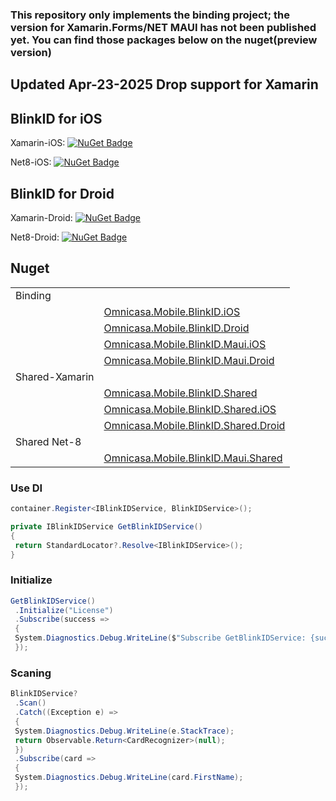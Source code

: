 ### This repository only implements the binding project; the version for Xamarin.Forms/NET MAUI has not been published yet. You can find those packages below on the nuget(preview version)

## Updated Apr-23-2025 Drop support for Xamarin

## BlinkID for iOS
Xamarin-iOS: [![NuGet Badge](https://buildstats.info/nuget/Omnicasa.Mobile.BlinkID.iOS)](https://www.nuget.org/packages/Omnicasa.Mobile.BlinkID.iOS/)

Net8-iOS: [![NuGet Badge](https://buildstats.info/nuget/Omnicasa.Mobile.BlinkID.Maui.iOS)](https://www.nuget.org/packages/Omnicasa.Mobile.BlinkID.Maui.iOS/)

## BlinkID for Droid
Xamarin-Droid: [![NuGet Badge](https://buildstats.info/nuget/Omnicasa.Mobile.BlinkID.Droid)](https://www.nuget.org/packages/Omnicasa.Mobile.BlinkID.Droid/)

Net8-Droid: [![NuGet Badge](https://buildstats.info/nuget/Omnicasa.Mobile.BlinkID.Maui.Droid)](https://www.nuget.org/packages/Omnicasa.Mobile.BlinkID.Maui.Droid/)

## Nuget

| | |
|--|--|
| Binding | |
| | [Omnicasa.Mobile.BlinkID.iOS](https://www.nuget.org/packages/Omnicasa.Mobile.BlinkID.iOS/2024.7.8.44-preview) |
| | [Omnicasa.Mobile.BlinkID.Droid](https://www.nuget.org/packages/Omnicasa.Mobile.BlinkID.Droid/2024.7.8.44-preview) |
| | [Omnicasa.Mobile.BlinkID.Maui.iOS](https://www.nuget.org/packages/Omnicasa.Mobile.BlinkID.Maui.iOS/2024.7.8.44-preview) |
| | [Omnicasa.Mobile.BlinkID.Maui.Droid](https://www.nuget.org/packages/Omnicasa.Mobile.BlinkID.Maui.Droid/2024.7.8.44-preview) |
| Shared-Xamarin | |
| | [Omnicasa.Mobile.BlinkID.Shared](https://www.nuget.org/packages/Omnicasa.Mobile.BlinkID.Shared/2024.7.8.44-preview) |
| | [Omnicasa.Mobile.BlinkID.Shared.iOS](https://www.nuget.org/packages/Omnicasa.Mobile.BlinkID.Shared.iOS/2024.7.8.44-preview) |
| | [Omnicasa.Mobile.BlinkID.Shared.Droid](https://www.nuget.org/packages/Omnicasa.Mobile.BlinkID.Shared.Droid/2024.7.8.44-preview) |
| Shared Net-8 | |
| | [Omnicasa.Mobile.BlinkID.Maui.Shared](https://www.nuget.org/packages/Omnicasa.Mobile.BlinkID.Maui.Shared/2024.7.8.44-preview) |

### Use DI
```csharp
container.Register<IBlinkIDService, BlinkIDService>();

private IBlinkIDService GetBlinkIDService()
{
 return StandardLocator?.Resolve<IBlinkIDService>();
}
```

### Initialize
```csharp
GetBlinkIDService()
 .Initialize("License")
 .Subscribe(success =>
 {
 System.Diagnostics.Debug.WriteLine($"Subscribe GetBlinkIDService: {success}");
 });
```

### Scaning
```csharp
BlinkIDService?
 .Scan()
 .Catch((Exception e) =>
 {
 System.Diagnostics.Debug.WriteLine(e.StackTrace);
 return Observable.Return<CardRecognizer>(null);
 })
 .Subscribe(card =>
 {
 System.Diagnostics.Debug.WriteLine(card.FirstName);
 });
```

